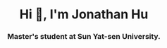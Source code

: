 <h1 align="center">Hi 👋, I'm Jonathan Hu</h1>
<h3 align="center">Master's student at Sun Yat-sen University.</h3>
